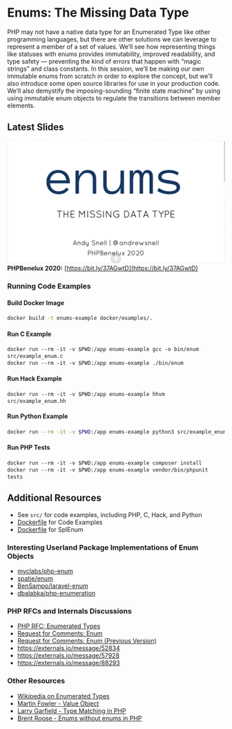 # Enums: The Missing Data Type

PHP may not have a native data type for an Enumerated Type like other 
programming languages, but there are other solutions we can leverage to 
represent a member of a set of values. We’ll see how representing things like 
statuses with enums provides immutability, improved readability, and type safety 
— preventing the kind of errors that happen with “magic strings” and class 
constants. In this session, we’ll be making our own immutable enums from scratch 
in order to explore the concept, but we’ll also introduce some open source 
libraries for use in your production code. We’ll also demystify the 
imposing-sounding “finite state machine” by using using immutable enum objects 
to regulate the transitions between member elements.

## Latest Slides
[![Enums: The Missing Data Type](slide_deck_cover.png)](https://bit.ly/37AGwtD)
**PHPBenelux 2020:** [https://bit.ly/37AGwtD](https://bit.ly/37AGwtD)

### Running Code Examples

#### Build Docker Image
```sh
docker build -t enums-example docker/examples/. 
```

#### Run C Example
```
docker run --rm -it -v $PWD:/app enums-example gcc -o bin/enum src/example_enum.c 
docker run --rm -it -v $PWD:/app enums-example ./bin/enum 
```

#### Run Hack Example
```
docker run --rm -it -v $PWD:/app enums-example hhvm src/example_enum.hh
```

#### Run Python Example 
```sh
docker run --rm -it -v $PWD:/app enums-example python3 src/example_enum.py
```

#### Run PHP Tests
```
docker run --rm -it -v $PWD:/app enums-example composer install 
docker run --rm -it -v $PWD:/app enums-example vendor/bin/phpunit tests 
```

## Additional Resources
* See `src/` for code examples, including PHP, C, Hack, and Python
* [Dockerfile](docker/examples/Dockerfile) for Code Examples
* [Dockerfile](docker/splenum/Dockerfile) for SplEnum

### Interesting Userland Package Implementations of Enum Objects
* [myclabs/php-enum](https://github.com/myclabs/php-enum)
* [spatie/enum](https://github.com/spatie/enum)
* [BenSampo/laravel-enum](https://github.com/BenSampo/laravel-enum)
* [dbalabka/php-enumeration](https://github.com/dbalabka/php-enumeration)

### PHP RFCs and Internals Discussions
* [PHP RFC: Enumerated Types](https://wiki.php.net/rfc/enum)
* [Request for Comments: Enum](https://wiki.php.net/rfc/enum?rev=1365505707)
* [Request for Comments: Enum (Previous Version)](https://wiki.php.net/rfc/enum?rev=1302087566)
* https://externals.io/message/52834
* https://externals.io/message/57928
* https://externals.io/message/88293

### Other Resources
* [Wikipedia on Enumerated Types](https://en.wikipedia.org/wiki/Enumerated_type)
* [Martin Fowler - Value Object](https://martinfowler.com/bliki/ValueObject.html)
* [Larry Garfield - Type Matching in PHP](https://steemit.com/php/@crell/type-matching-in-php)
* [Brent Roose - Enums without enums in PHP](https://stitcher.io/blog/enums-without-enums)

